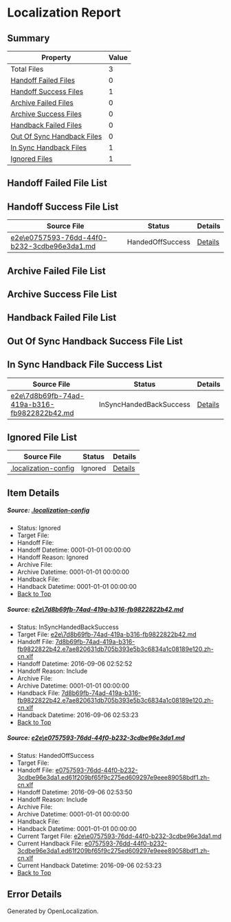 # <a name='report-top'></a> Localization Report

## Summary
 Property | Value 
 -------- | ----- 
 Total Files | 3
[ Handoff Failed Files ](#handoff-failed-list)| 0
[ Handoff Success Files ](#handoff-success-list)| 1
[ Archive Failed Files ](#archive-failed-list)| 0
[ Archive Success Files ](#archive-success-list)| 0
[ Handback Failed Files ](#handback-failed-list)| 0
[ Out Of Sync Handback Files ](#outofsync-handback-success-list)| 0
[ In Sync Handback Files ](#insync-handback-success-list)| 1
[ Ignored Files ](#ignored-list)| 1

## <a name='handoff-failed-list'></a> Handoff Failed File List

## <a name='handoff-success-list'></a> Handoff Success File List
 Source File | Status | Details 
 ----------- | ------ | ------- 
 [e2e\e0757593-76dd-44f0-b232-3cdbe96e3da1.md](https://github.com/OpenLocalizationTestOrg/ol-test0/blob/f1995c958311eb22d69d0181a5dbb34a0af78644/e2e/e0757593-76dd-44f0-b232-3cdbe96e3da1.md) | HandedOffSuccess | [Details](#a0bd3a874b94da459673d86e49b02088754cd5052)

## <a name='archive-failed-list'></a> Archive Failed File List

## <a name='archive-success-list'></a> Archive Success File List

## <a name='handback-failed-list'></a> Handback Failed File List

## <a name='outofsync-handback-success-list'></a> Out Of Sync Handback Success File List

## <a name='insync-handback-success-list'></a> In Sync Handback File Success List
 Source File | Status | Details 
 ----------- | ------ | ------- 
 [e2e\7d8b69fb-74ad-419a-b316-fb9822822b42.md](https://github.com/OpenLocalizationTestOrg/ol-test0/blob/11347c2a6e2f31d8ba59a034b0f5b586dfe56f2d/e2e/7d8b69fb-74ad-419a-b316-fb9822822b42.md) | InSyncHandedBackSuccess | [Details](#6a272b47c2a72197842e33234af4b2b2cdb99f331)

## <a name='ignored-list'></a> Ignored File List
 Source File | Status | Details 
 ----------- | ------ | ------- 
 [.localization-config](https://github.com/OpenLocalizationTestOrg/ol-test0/blob/f1995c958311eb22d69d0181a5dbb34a0af78644/.localization-config) | Ignored | [Details](#3d4f252ac210baf56311d7e97dcc2db10974dbd20)

## Item Details
##### <a name='3d4f252ac210baf56311d7e97dcc2db10974dbd20'></a> Source: [.localization-config](https://github.com/OpenLocalizationTestOrg/ol-test0/blob/f1995c958311eb22d69d0181a5dbb34a0af78644/.localization-config)
* Status: Ignored
* Target File: 
* Handoff File: 
* Handoff Datetime: 0001-01-01 00:00:00
* Handoff Reason: Ignored
* Archive File: 
* Archive Datetime: 0001-01-01 00:00:00
* Handback File: 
* Handback Datetime: 0001-01-01 00:00:00
* [Back to Top](#report-top)

##### <a name='6a272b47c2a72197842e33234af4b2b2cdb99f331'></a> Source: [e2e\7d8b69fb-74ad-419a-b316-fb9822822b42.md](https://github.com/OpenLocalizationTestOrg/ol-test0/blob/11347c2a6e2f31d8ba59a034b0f5b586dfe56f2d/e2e/7d8b69fb-74ad-419a-b316-fb9822822b42.md)
* Status: InSyncHandedBackSuccess
* Target File: [e2e\7d8b69fb-74ad-419a-b316-fb9822822b42.md](https://github.com/OpenLocalizationTestOrg/ol-test0-zhcn/blob/a999b477eb2b7167fcbe161c926c23c6f94b4b7b/e2e/7d8b69fb-74ad-419a-b316-fb9822822b42.md)
* Handoff File: [7d8b69fb-74ad-419a-b316-fb9822822b42.e7ae820631db705b393e5b3c6834a1c08189e120.zh-cn.xlf](https://github.com/OpenLocalizationTestOrg/ol-test0-handoff/blob/a274d81b326f376a116b1c4685748392d8407edb/ol-handoff/OpenLocalizationTestOrg/ol-test0-zhcn/ci/ht/7d8b69fb-74ad-419a-b316-fb9822822b42.e7ae820631db705b393e5b3c6834a1c08189e120.zh-cn.xlf)
* Handoff Datetime: 2016-09-06 02:52:52
* Handoff Reason: Include
* Archive File: 
* Archive Datetime: 0001-01-01 00:00:00
* Handback File: [7d8b69fb-74ad-419a-b316-fb9822822b42.e7ae820631db705b393e5b3c6834a1c08189e120.zh-cn.xlf](https://github.com/OpenLocalizationTestOrg/ol-test0-handback/blob/ea3790b14f3058bb4f2bbc6aaaf2bf0621388c9f/ol-handback/OpenLocalizationTestOrg/ol-test0-zhcn/ci/ht/7d8b69fb-74ad-419a-b316-fb9822822b42.e7ae820631db705b393e5b3c6834a1c08189e120.zh-cn.xlf)
* Handback Datetime: 2016-09-06 02:53:23
* [Back to Top](#report-top)

##### <a name='a0bd3a874b94da459673d86e49b02088754cd5052'></a> Source: [e2e\e0757593-76dd-44f0-b232-3cdbe96e3da1.md](https://github.com/OpenLocalizationTestOrg/ol-test0/blob/f1995c958311eb22d69d0181a5dbb34a0af78644/e2e/e0757593-76dd-44f0-b232-3cdbe96e3da1.md)
* Status: HandedOffSuccess
* Target File: 
* Handoff File: [e0757593-76dd-44f0-b232-3cdbe96e3da1.ed61f209bf65f9c275ed609297e9eee89058bdf1.zh-cn.xlf](https://github.com/OpenLocalizationTestOrg/ol-test0-handoff/blob/d778bd32c914eed8f140ed076768e906398c35be/ol-handoff/OpenLocalizationTestOrg/ol-test0-zhcn/ci/ht/e0757593-76dd-44f0-b232-3cdbe96e3da1.ed61f209bf65f9c275ed609297e9eee89058bdf1.zh-cn.xlf)
* Handoff Datetime: 2016-09-06 02:53:50
* Handoff Reason: Include
* Archive File: 
* Archive Datetime: 0001-01-01 00:00:00
* Handback File: 
* Handback Datetime: 0001-01-01 00:00:00
* Current Target File: [e2e\e0757593-76dd-44f0-b232-3cdbe96e3da1.md](https://github.com/OpenLocalizationTestOrg/ol-test0-zhcn/blob/a999b477eb2b7167fcbe161c926c23c6f94b4b7b/e2e/e0757593-76dd-44f0-b232-3cdbe96e3da1.md)
* Current Handback File: [e0757593-76dd-44f0-b232-3cdbe96e3da1.ed61f209bf65f9c275ed609297e9eee89058bdf1.zh-cn.xlf](https://github.com/OpenLocalizationTestOrg/ol-test0-handback/blob/ea3790b14f3058bb4f2bbc6aaaf2bf0621388c9f/ol-handback/OpenLocalizationTestOrg/ol-test0-zhcn/ci/ht/e0757593-76dd-44f0-b232-3cdbe96e3da1.ed61f209bf65f9c275ed609297e9eee89058bdf1.zh-cn.xlf)
* Current Handback Datetime: 2016-09-06 02:53:23
* [Back to Top](#report-top)


## Error Details

Generated by OpenLocalization.
